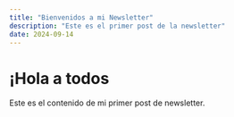 ```yaml
---
title: "Bienvenidos a mi Newsletter"
description: "Este es el primer post de la newsletter"
date: 2024-09-14
---
```


# ¡Hola a todos

Este es el contenido de mi primer post de newsletter.
